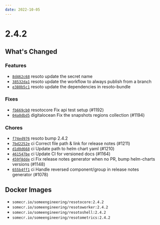 ```yaml
---
date: 2022-10-05
---
```


# 2.4.2

## What's Changed

### Features

- [`8d462c68`](https://github.com/someengineering/resoto/commit/8d462c68) <span class="badge badge--secondary">resoto</span> update the secret name
- [`38532da1`](https://github.com/someengineering/resoto/commit/38532da1) <span class="badge badge--secondary">resoto</span> update the workflow to always publish from a branch
- [`e380b5c1`](https://github.com/someengineering/resoto/commit/e380b5c1) <span class="badge badge--secondary">resoto</span> update the dependencies in resoto-bundle

### Fixes

- [`fb669cb0`](https://github.com/someengineering/resoto/commit/fb669cb0) <span class="badge badge--secondary">resotocore</span> Fix api test setup (#1192)
- [`04a0dbd5`](https://github.com/someengineering/resoto/commit/04a0dbd5) <span class="badge badge--secondary">digitalocean</span> Fix the snapshots regions collection (#1194)

### Chores

- [`f74ed976`](https://github.com/someengineering/resoto/commit/f74ed976) <span class="badge badge--secondary">resoto</span> bump 2.4.2
- [`7bd2252e`](https://github.com/someengineering/resoto/commit/7bd2252e) <span class="badge badge--secondary">ci</span> Correct file path & link for release notes (#1211)
- [`d1d0d668`](https://github.com/someengineering/resoto/commit/d1d0d668) <span class="badge badge--secondary">ci</span> Update path to helm chart yaml (#1210)
- [`461547be`](https://github.com/someengineering/resoto/commit/461547be) <span class="badge badge--secondary">ci</span> Update CI for versioned docs (#1164)
- [`459f8dde`](https://github.com/someengineering/resoto/commit/459f8dde) <span class="badge badge--secondary">ci</span> Fix release notes generator when no PR, bump helm-charts versions (#1148)
- [`655b4ff1`](https://github.com/someengineering/resoto/commit/655b4ff1) <span class="badge badge--secondary">ci</span> Handle reversed component/group in release notes generator (#1078)

<!--truncate-->

## Docker Images

- `somecr.io/someengineering/resotocore:2.4.2`
- `somecr.io/someengineering/resotoworker:2.4.2`
- `somecr.io/someengineering/resotoshell:2.4.2`
- `somecr.io/someengineering/resotometrics:2.4.2`
